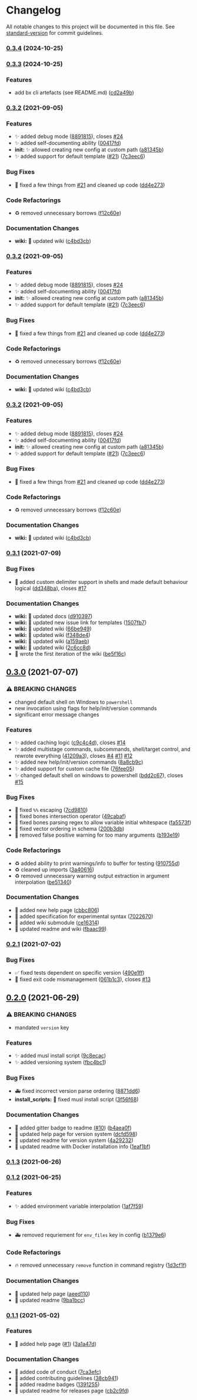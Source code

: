 # Changelog

All notable changes to this project will be documented in this file. See [standard-version](https://github.com/conventional-changelog/standard-version) for commit guidelines.

### [0.3.4](https://github.com/codemonument/bx/compare/v0.3.3...v0.3.4) (2024-10-25)

### [0.3.3](https://github.com/codemonument/bx/compare/v0.3.2...v0.3.3) (2024-10-25)


### Features

* add bx cli artefacts (see README.md) ([cd2a49b](https://github.com/codemonument/bx/commit/cd2a49bb9246a84348ff9c768d67d1f5b3ddc1e5))

### [0.3.2](https://github.com/arctic-hen7/bonnie/compare/v0.3.1...v0.3.2) (2021-09-05)


### Features

* ✨ added debug mode ([8891815](https://github.com/arctic-hen7/bonnie/commit/8891815313cd1a693e2ffecd2f63677528a598c8)), closes [#24](https://github.com/arctic-hen7/bonnie/issues/24)
* ✨ added self-documenting ability ([00417fd](https://github.com/arctic-hen7/bonnie/commit/00417fd782310bf86e40a6759a4d712bce88294c))
* **init:** ✨ allowed creating new config at custom path ([a81345b](https://github.com/arctic-hen7/bonnie/commit/a81345b43e569edb9d7c58eb5aef442221ef63c0))
* ✨ added support for default template ([#21](https://github.com/arctic-hen7/bonnie/issues/21)) ([7c3eec6](https://github.com/arctic-hen7/bonnie/commit/7c3eec6f3ae981bb64ea866bf7ebda2d29e7c956))


### Bug Fixes

* 🐛 fixed a few things from [#21](https://github.com/arctic-hen7/bonnie/issues/21) and cleaned up code ([dd4e273](https://github.com/arctic-hen7/bonnie/commit/dd4e2739fc892413b835d83bc786a36b2cce3562))


### Code Refactorings

* ♻️ removed unnecessary borrows ([f12c60e](https://github.com/arctic-hen7/bonnie/commit/f12c60e9ff85c5cad5d2144bb8ab3d7f10ececac))


### Documentation Changes

* **wiki:** 📝 updated wiki ([c4bd3cb](https://github.com/arctic-hen7/bonnie/commit/c4bd3cb2d873cef4fe1d0f6740eda49f8a820dab))

### [0.3.2](https://github.com/arctic-hen7/bonnie/compare/v0.3.1...v0.3.2) (2021-09-05)


### Features

* ✨ added debug mode ([8891815](https://github.com/arctic-hen7/bonnie/commit/8891815313cd1a693e2ffecd2f63677528a598c8)), closes [#24](https://github.com/arctic-hen7/bonnie/issues/24)
* ✨ added self-documenting ability ([00417fd](https://github.com/arctic-hen7/bonnie/commit/00417fd782310bf86e40a6759a4d712bce88294c))
* **init:** ✨ allowed creating new config at custom path ([a81345b](https://github.com/arctic-hen7/bonnie/commit/a81345b43e569edb9d7c58eb5aef442221ef63c0))
* ✨ added support for default template ([#21](https://github.com/arctic-hen7/bonnie/issues/21)) ([7c3eec6](https://github.com/arctic-hen7/bonnie/commit/7c3eec6f3ae981bb64ea866bf7ebda2d29e7c956))


### Bug Fixes

* 🐛 fixed a few things from [#21](https://github.com/arctic-hen7/bonnie/issues/21) and cleaned up code ([dd4e273](https://github.com/arctic-hen7/bonnie/commit/dd4e2739fc892413b835d83bc786a36b2cce3562))


### Code Refactorings

* ♻️ removed unnecessary borrows ([f12c60e](https://github.com/arctic-hen7/bonnie/commit/f12c60e9ff85c5cad5d2144bb8ab3d7f10ececac))


### Documentation Changes

* **wiki:** 📝 updated wiki ([c4bd3cb](https://github.com/arctic-hen7/bonnie/commit/c4bd3cb2d873cef4fe1d0f6740eda49f8a820dab))

### [0.3.2](https://github.com/arctic-hen7/bonnie/compare/v0.3.1...v0.3.2) (2021-09-05)


### Features

* ✨ added debug mode ([8891815](https://github.com/arctic-hen7/bonnie/commit/8891815313cd1a693e2ffecd2f63677528a598c8)), closes [#24](https://github.com/arctic-hen7/bonnie/issues/24)
* ✨ added self-documenting ability ([00417fd](https://github.com/arctic-hen7/bonnie/commit/00417fd782310bf86e40a6759a4d712bce88294c))
* **init:** ✨ allowed creating new config at custom path ([a81345b](https://github.com/arctic-hen7/bonnie/commit/a81345b43e569edb9d7c58eb5aef442221ef63c0))
* ✨ added support for default template ([#21](https://github.com/arctic-hen7/bonnie/issues/21)) ([7c3eec6](https://github.com/arctic-hen7/bonnie/commit/7c3eec6f3ae981bb64ea866bf7ebda2d29e7c956))


### Bug Fixes

* 🐛 fixed a few things from [#21](https://github.com/arctic-hen7/bonnie/issues/21) and cleaned up code ([dd4e273](https://github.com/arctic-hen7/bonnie/commit/dd4e2739fc892413b835d83bc786a36b2cce3562))


### Code Refactorings

* ♻️ removed unnecessary borrows ([f12c60e](https://github.com/arctic-hen7/bonnie/commit/f12c60e9ff85c5cad5d2144bb8ab3d7f10ececac))


### Documentation Changes

* **wiki:** 📝 updated wiki ([c4bd3cb](https://github.com/arctic-hen7/bonnie/commit/c4bd3cb2d873cef4fe1d0f6740eda49f8a820dab))

### [0.3.1](https://github.com/arctic-hen7/bonnie/compare/v0.3.0...v0.3.1) (2021-07-09)


### Bug Fixes

* 🐛 added custom delimiter support in shells and made default behaviour logical ([dd348ba](https://github.com/arctic-hen7/bonnie/commit/dd348ba4b22d07ca05f2938c868a7171650e957b)), closes [#17](https://github.com/arctic-hen7/bonnie/issues/17)


### Documentation Changes

* **wiki:** 📝 updated docs ([d910397](https://github.com/arctic-hen7/bonnie/commit/d910397ca83f91ad77ad603e5c0eaeca29300196))
* **wiki:** 📝 updated new issue link for templates ([1507fb7](https://github.com/arctic-hen7/bonnie/commit/1507fb72261f6ae7535646ed1ff3ea2dfa9bd838))
* **wiki:** 📝 updated wiki ([66be949](https://github.com/arctic-hen7/bonnie/commit/66be94933705f2789afa841dddafd3ca6f43987b))
* **wiki:** 📝 updated wiki ([f348de4](https://github.com/arctic-hen7/bonnie/commit/f348de40d956cabc6aa449e70a6e2e712db88f50))
* **wiki:** 📝 updated wiki ([a159aeb](https://github.com/arctic-hen7/bonnie/commit/a159aeb6d1aa1b4b6d852824ee24921d4d18343d))
* **wiki:** 📝 updated wiki ([2c6cc8d](https://github.com/arctic-hen7/bonnie/commit/2c6cc8d28e0370b147c9f889dd3f04519f8dc798))
* 📝 wrote the first iteration of the wiki ([be5f16c](https://github.com/arctic-hen7/bonnie/commit/be5f16c29b8d31b45320915ad3f0d4b6a606d6ef))

## [0.3.0](https://github.com/arctic-hen7/bonnie/compare/v0.2.1...v0.3.0) (2021-07-07)


### ⚠ BREAKING CHANGES

* changed default shell on Windows to `powershell`
* new invocation using flags for help/init/version commands
* significant error message changes

### Features

* ✨ added caching logic ([c9c4c4d](https://github.com/arctic-hen7/bonnie/commit/c9c4c4d3ee7917117af784b686cfd75201a50652)), closes [#14](https://github.com/arctic-hen7/bonnie/issues/14)
* ✨ added multistage commands, subcommands, shell/target control, and rewrote everything ([41209a3](https://github.com/arctic-hen7/bonnie/commit/41209a338b1a29357c418374b69f2ca5d5fbef65)), closes [#4](https://github.com/arctic-hen7/bonnie/issues/4) [#11](https://github.com/arctic-hen7/bonnie/issues/11) [#12](https://github.com/arctic-hen7/bonnie/issues/12)
* ✨ added new help/init/version commands ([8a8cb9c](https://github.com/arctic-hen7/bonnie/commit/8a8cb9c273a41206020cb3919ac0cb04d768d3f7))
* ✨ added support for custom cache file ([76fee05](https://github.com/arctic-hen7/bonnie/commit/76fee05ba0cc73d3bf65d3d63392fc51df56f79b))
* ✨ changed default shell on windows to powershell ([bdd2c67](https://github.com/arctic-hen7/bonnie/commit/bdd2c67b83d0417c46c24fd56c5e417ae8edfbc0)), closes [#15](https://github.com/arctic-hen7/bonnie/issues/15)


### Bug Fixes

* 🐛 fixed `%%` escaping ([7cd9810](https://github.com/arctic-hen7/bonnie/commit/7cd98101e0969f5fe2dd03bee1b1da3b0760888c))
* 🐛 fixed bones intersection operator ([49cabaf](https://github.com/arctic-hen7/bonnie/commit/49cabafd814b8ac60abf399f5efad79c4d09f1cc))
* 🐛 fixed bones parsing regex to allow variable initial whitespace ([fa5573f](https://github.com/arctic-hen7/bonnie/commit/fa5573faefcbb051db7fd57f5e39b86f8551cf98))
* 🐛 fixed vector ordering in schema ([200b3db](https://github.com/arctic-hen7/bonnie/commit/200b3db8d900f7a135553ce38ffeaf40f45a1185))
* 🐛 removed false positive warning for too many arguments ([b193e19](https://github.com/arctic-hen7/bonnie/commit/b193e19ed4dc370639669ac704d6d04dc91a3518))


### Code Refactorings

* ♻️ added ability to print warnings/info to buffer for testing ([910755d](https://github.com/arctic-hen7/bonnie/commit/910755db4afe8cc8964ad9d09da7ccef38e9a981))
* ♻️ cleaned up imports ([3a40616](https://github.com/arctic-hen7/bonnie/commit/3a40616dcf9650a18d33fec2e08c77d7bd2497a4))
* ♻️ removed unnecessary warning output extraction in argument interpolation ([be51340](https://github.com/arctic-hen7/bonnie/commit/be51340aa367fa671a5dd01293b5bd7bcaca520f))


### Documentation Changes

* 📝 added new help page ([cbbc806](https://github.com/arctic-hen7/bonnie/commit/cbbc8062b91d29edf322dc3594c658cd2c046662))
* 📝 added specification for experimental syntax ([7022670](https://github.com/arctic-hen7/bonnie/commit/7022670f8ff6a3e5c3e0463bc6de4dc6852629c2))
* 📝 added wiki submodule ([ce16314](https://github.com/arctic-hen7/bonnie/commit/ce163146c4c78a18a2cc6ad5d6e055c1703f3785))
* 📝 updated readme and wiki ([fbaac99](https://github.com/arctic-hen7/bonnie/commit/fbaac9923d3a3227705268284fd1e2b4e03b123d))

### [0.2.1](https://github.com/arctic-hen7/bonnie/compare/v0.2.0...v0.2.1) (2021-07-02)


### Bug Fixes

* ✅ fixed tests dependent on specific version ([490e1ff](https://github.com/arctic-hen7/bonnie/commit/490e1ff8b6c832b1d0139218728a84eabf0a9a2b))
* 🐛 fixed exit code mismanagement ([061b1c3](https://github.com/arctic-hen7/bonnie/commit/061b1c3352b6b5d850c4c383adafda4e5fe300eb)), closes [#13](https://github.com/arctic-hen7/bonnie/issues/13)

## [0.2.0](https://github.com/arctic-hen7/bonnie/compare/v0.1.3...v0.2.0) (2021-06-29)


### ⚠ BREAKING CHANGES

* mandated `version` key

### Features

* ✨ added musl install script ([9c8ecac](https://github.com/arctic-hen7/bonnie/commit/9c8ecac60d0a8bf6d48c7627ee2691a53b64c8db))
* ✨ added versioning system ([fbc4bc1](https://github.com/arctic-hen7/bonnie/commit/fbc4bc15f62726ce7c404778d1d1fa6fdc27f5e8))


### Bug Fixes

* 🚑 fixed incorrect version parse ordering ([8871dd6](https://github.com/arctic-hen7/bonnie/commit/8871dd64c26425019074e66c8451de937adbed1e))
* **install_scripts:** 🐛 fixed musl install script ([3f56f68](https://github.com/arctic-hen7/bonnie/commit/3f56f68ad8cc03855eedbc25d3e265057d91aa7a))


### Documentation Changes

* 📝 added gitter badge to readme ([#10](https://github.com/arctic-hen7/bonnie/issues/10)) ([b4aea0f](https://github.com/arctic-hen7/bonnie/commit/b4aea0f8a0452c5ff5e5320e4257e69d7ba64153))
* 📝 updated help page for version system ([dcfd598](https://github.com/arctic-hen7/bonnie/commit/dcfd5985f672122c12833756bb8c4246cc2aeb1f))
* 📝 updated readme for version system ([4a29232](https://github.com/arctic-hen7/bonnie/commit/4a29232b774da1eaf9026d22aa73ebe042244895))
* 📝 updated readme with Docker installation info ([1eaf1bf](https://github.com/arctic-hen7/bonnie/commit/1eaf1bf51649763ca79473ae217f8caabc2b04f8))

### [0.1.3](https://github.com/arctic-hen7/bonnie/compare/v0.1.2...v0.1.3) (2021-06-26)

### [0.1.2](https://github.com/arctic-hen7/bonnie/compare/v0.1.1...v0.1.2) (2021-06-25)


### Features

* ✨ added environment variable interpolation ([1af7f59](https://github.com/arctic-hen7/bonnie/commit/1af7f59758513c8ed092518466617a61d04bf46f))


### Bug Fixes

* 🚑 removed requriement for `env_files` key in config ([b1379e6](https://github.com/arctic-hen7/bonnie/commit/b1379e6685ca4e4746f17c69463f8eb80ff039d6))


### Code Refactorings

* 🔥 removed unnecessary `remove` function in command registry ([1d3cf1f](https://github.com/arctic-hen7/bonnie/commit/1d3cf1f37d94318d7323eb11e085f96b0286310c))


### Documentation Changes

* 📝 updated help page ([aeed110](https://github.com/arctic-hen7/bonnie/commit/aeed110d56a423b618f9728caed1cce1015f0180))
* 📝 updated readme ([9ba1bcc](https://github.com/arctic-hen7/bonnie/commit/9ba1bcc78c32f4150eb6857e18837d13af25128b))

### [0.1.1](https://github.com/arctic-hen7/bonnie/compare/v0.1.0...v0.1.1) (2021-05-02)


### Features

* 📝 added help page ([#1](https://github.com/arctic-hen7/bonnie/issues/1)) ([3a1a47d](https://github.com/arctic-hen7/bonnie/commit/3a1a47d230d33b105b6936804c2546d28be01f85))


### Documentation Changes

* 📝 added code of conduct ([7ca3efc](https://github.com/arctic-hen7/bonnie/commit/7ca3efc4dec71f3c3300e8324481f52c7a330247))
* 📝 added contributing guidelines ([38cb941](https://github.com/arctic-hen7/bonnie/commit/38cb94170c14d6962e6681c5888f5f0b6d64561b))
* 📝 added readme badges ([1391255](https://github.com/arctic-hen7/bonnie/commit/1391255384cac5d0abbee543a5b763c89bc905da))
* 📝 updated readme for releases page ([cb2c9fd](https://github.com/arctic-hen7/bonnie/commit/cb2c9fd5cadefb269e5ba1961f01a6a0dd72ce34))

